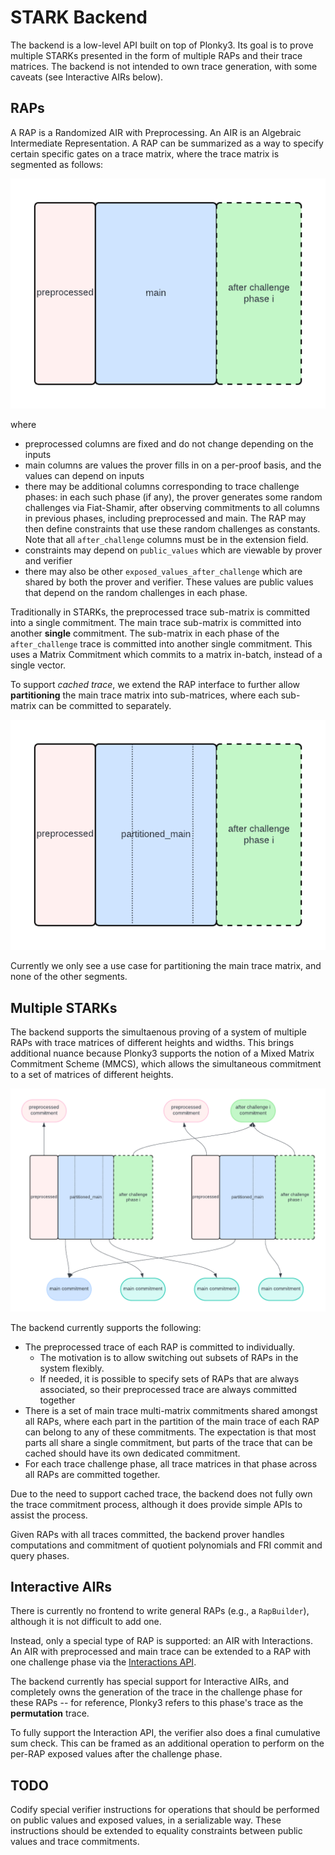 # STARK Backend

The backend is a low-level API built on top of Plonky3. Its goal is to prove multiple STARKs presented in the form of multiple RAPs and their trace matrices.
The backend is not intended to own trace generation, with some caveats (see Interactive AIRs below).

## RAPs

A RAP is a Randomized AIR with Preprocessing. An AIR is an Algebraic Intermediate Representation. A RAP can be summarized as a way to specify certain specific gates on
a trace matrix, where the trace matrix is segmented as follows:

![RAP diagram](../assets/rap.png)

where

- preprocessed columns are fixed and do not change depending on the inputs
- main columns are values the prover fills in on a per-proof basis, and the values can depend on inputs
- there may be additional columns corresponding to trace challenge phases: in each such phase (if any), the prover generates some random challenges via Fiat-Shamir, after observing commitments to all columns in previous phases, including preprocessed and main. The RAP may then define constraints that use these random challenges as constants. Note that all `after_challenge` columns must be in the extension field.
- constraints may depend on `public_values` which are viewable by prover and verifier
- there may also be other `exposed_values_after_challenge` which are shared by both the prover and verifier. These values are public values that depend on the random challenges in each phase.

Traditionally in STARKs, the preprocessed trace sub-matrix is committed into a single commitment. The main trace sub-matrix is committed into another **single** commitment.
The sub-matrix in each phase of the `after_challenge` trace is committed into another
single commitment. This uses a Matrix Commitment which commits to a matrix in-batch,
instead of a single vector.

To support _cached trace_, we extend the RAP interface to further allow **partitioning**
the main trace matrix into sub-matrices, where each sub-matrix can be committed to
separately.

![RAP with partitioned main](../assets/rap_partitioned.png)

Currently we only see a use case for partitioning the main trace matrix, and none of the other segments.

## Multiple STARKs

The backend supports the simultaenous proving of a system of multiple RAPs with trace matrices of different heights and widths. This brings additional nuance because Plonky3
supports the notion of a Mixed Matrix Commitment Scheme (MMCS), which allows the
simultaneous commitment to a set of matrices of different heights.

![Multi RAPs](../assets/multi_trace_raps.png)

The backend currently supports the following:

- The preprocessed trace of each RAP is committed to individually.
  - The motivation is to allow switching out subsets of RAPs in the system flexibly.
  - If needed, it is possible to specify sets of RAPs that are always associated, so their preprocessed trace are always committed together
- There is a set of main trace multi-matrix commitments shared amongst all RAPs, where
  each part in the partition of the main trace of each RAP can belong to any of these commitments. The expectation is that most parts all share a single commitment, but
  parts of the trace that can be cached should have its own dedicated commitment.
- For each trace challenge phase, all trace matrices in that phase across all RAPs are
  committed together.

Due to the need to support cached trace, the backend does not fully own the
trace commitment process, although it does provide simple APIs to assist the process.

Given RAPs with all traces committed, the backend prover handles computations
and commitment of quotient polynomials and FRI commit and query phases.

## Interactive AIRs

There is currently no frontend to write general RAPs (e.g., a `RapBuilder`), although
it is not difficult to add one.

Instead, only a special type of RAP is supported: an AIR with Interactions.
An AIR with preprocessed and main trace can be extended to a RAP
with one challenge phase via the [Interactions API](./interaction/README.md).

The backend currently has special support for Interactive AIRs, and completely owns
the generation of the trace in the challenge phase for these RAPs -- for reference,
Plonky3 refers to this phase's trace as the **permutation** trace.

To fully support the Interaction API, the verifier also does a final cumulative
sum check. This can be framed as an additional operation to perform on the per-RAP
exposed values after the challenge phase.

## TODO

Codify special verifier instructions for operations that should be performed on
public values and exposed values, in a serializable way.
These instructions should be extended to equality constraints between public values
and trace commitments.
